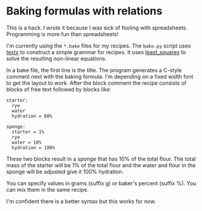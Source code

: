 # Baking formulas with relations

This is a hack. I wrote it because I was sick of fooling with
spreadsheets. Programming is more fun than spreadsheets!

I'm currently using the `*.bake` files for my recipes. The `bake.py` script
uses [textx](https://textx.github.io/textX/) to construct a simple grammar for
recipes. It uses
[least_squares](https://docs.scipy.org/doc/scipy/reference/generated/scipy.optimize.least_squares.html)
to solve the resulting non-linear equations.

In a bake file, the first line is the title. The program generates a C-style
comment next with the baking formula. I'm depending on a fixed width font to
get the layout to work. After the block comment the recipe consists of blocks
of free text followed by blocks like:

```
starter:
  rye
  water
  hydration = 60%

sponge:
  starter = 1%
  rye
  water = 10%
  hydration = 100%
```

These two blocks result in a sponge that has 10% of the total flour. The total
mass of the starter will be 1% of the total flour and the water and flour in
the sponge will be adjusted give it 100% hydration.

You can specify values in grams (suffix g) or baker's percent (suffix %). You
can mix them in the same recipe.

I'm confident there is a better syntax but this works for now.
